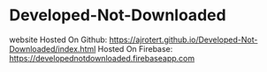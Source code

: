 # Developed-Not-Downloaded
website
Hosted On Github:
https://ajrotert.github.io/Developed-Not-Downloaded/index.html
Hosted On Firebase:
https://developednotdownloaded.firebaseapp.com
